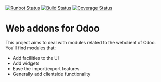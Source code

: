 [![Runbot Status](https://runbot.odoo-community.org/runbot/badge/flat/162/13.0.svg)](https://runbot.odoo-community.org/runbot/repo/github-com-oca-web-162)
[![Build Status](https://travis-ci.org/OCA/web.svg?branch=13.0)](https://travis-ci.org/OCA/web)
[![Coverage Status](https://coveralls.io/repos/OCA/web/badge.png?branch=13.0)](https://coveralls.io/r/OCA/web?branch=13.0)

Web addons for Odoo
===================

This project aims to deal with modules related to the webclient of Odoo. You'll find modules that:

- Add facilities to the UI
- Add widgets
- Ease the import/export features
- Generally add clientside functionality


